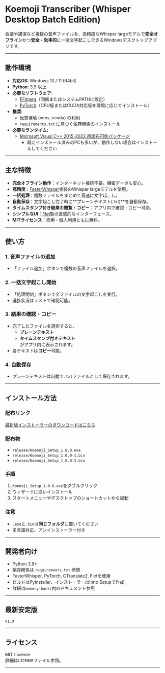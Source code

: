 # Koemoji Transcriber (Whisper Desktop Batch Edition)

会議や講演など複数の音声ファイルを、高精度なWhisper largeモデルで**完全オフライン**かつ**安全・効率的**に一括文字起こしできるWindowsデスクトップアプリです。

---

## 動作環境

- **対応OS:** Windows 10 / 11 (64bit)
- **Python:** 3.9 以上
- **必要なソフトウェア:**
  - [FFmpeg](https://ffmpeg.org/)（同梱またはシステムPATHに設定）
  - [PyTorch](https://pytorch.org/)（CPU版またはCUDA対応版を環境に応じてインストール）
- **推奨:**
  - 仮想環境 (venv, conda) の利用
  - `requirements.txt` に基づく依存関係のインストール
- **必要なランタイム:**
  - [Microsoft Visual C++ 2015-2022 再頒布可能パッケージ](https://learn.microsoft.com/ja-jp/cpp/windows/latest-supported-vc-redist?view=msvc-170)
    - 既にインストール済みのPCも多いが、動作しない場合はインストールしてください


---

## 主な特徴

- **完全オフライン動作**：インターネット接続不要。機密データも安心。
- **高精度**：[FasterWhisper](https://github.com/guillaumekln/faster-whisper)実装のWhisper largeモデルを使用。
- **一括処理**：複数ファイルをまとめて高速に文字起こし。
- **自動保存**：文字起こし完了時に**プレーンテキスト(.txt)**を自動保存。
- **タイムスタンプ付き結果の閲覧・コピー**：アプリ内で確認・コピー可能。
- **シンプルなUI**：[Flet](https://flet.dev/)製の直感的なインターフェース。
- **MITライセンス**：商用・個人利用ともに無料。

---

## 使い方

### 1. 音声ファイルの追加
- 「ファイル追加」ボタンで複数の音声ファイルを選択。

### 2. 一括文字起こし開始
- 「処理開始」ボタンで全ファイルの文字起こしを実行。
- 進捗状況はリストで確認可能。

### 3. 結果の確認・コピー
- 完了したファイルを選択すると、  
  - **プレーンテキスト**  
  - **タイムスタンプ付きテキスト**  
  がアプリ内に表示されます。
- 各テキストは**コピー**可能。

### 4. 自動保存
- プレーンテキストは自動で`.txt`ファイルとして保存されます。

---

## インストール方法

### 配布リンク

[最新版インストーラーのダウンロードはこちら](https://e.pcloud.link/publink/show?code=kZlwxdZQhuRmYUWvTjj6GAPsVIrSJgcDrtV)

### 配布物

- `release/Koemoji_Setup_1.0.0.exe`
- `release/Koemoji_Setup_1.0.0-1.bin`
- `release/Koemoji_Setup_1.0.0-2.bin`

### 手順

1. `Koemoji_Setup_1.0.0.exe`をダブルクリック
2. ウィザードに従いインストール
3. スタートメニューやデスクトップのショートカットから起動

### 注意

- `.exe`と`.bin`は**同じフォルダ**に置いてください
- 多言語対応、アンインストーラー付き

---

## 開発者向け

- Python 3.9+
- 依存関係は `requirements.txt` 参照
- FasterWhisper, PyTorch, CTranslate2, Fletを使用
- ビルドはPyInstaller、インストーラーはInno Setupで作成
- 詳細は`memory-bank/`内のドキュメント参照

---

## 最新安定版

`v1.0`

---

## ライセンス

MIT License  
詳細は`LICENSE`ファイル参照。

---
